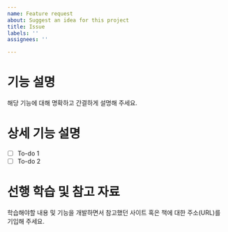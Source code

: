 ```yaml
---
name: Feature request
about: Suggest an idea for this project
title: Issue
labels: ''
assignees: ''

---
```


# 기능 설명
해당 기능에 대해 명확하고 간결하게 설명해 주세요.

# 상세 기능 설명
- [ ] To-do 1
- [ ] To-do 2

# 선행 학습 및 참고 자료
학습해야할 내용 및 기능을 개발하면서 참고했던 사이트 혹은 책에 대한 주소(URL)를 기입해 주세요.
